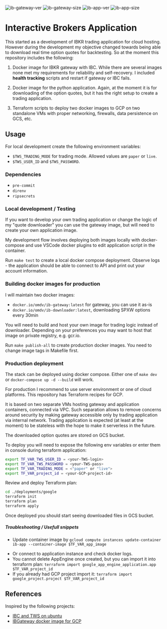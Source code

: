 ![ib-gateway-ver](https://img.shields.io/docker/v/omdv/ib-gateway?label=ib-gateway&l2ogo=docker)
![ib-gateway-size](https://img.shields.io/docker/image-size/omdv/ib-gateway?label=ib-gateway&logo=docker)
![ib-app-ver](https://img.shields.io/docker/v/omdv/ib-app?label=ib-app&l2ogo=docker)
![ib-app-size](https://img.shields.io/docker/image-size/omdv/ib-app?label=ib-app&logo=docker)


# Interactive Brokers Application

This started as a development of IBKR trading application for cloud hosting. However during the development my objective changed towards being able to download real time option quotes for backtesting. So at the moment this repository includes the following:

1. Docker image for IBKR gateway with IBC. While there are several images none met my requirements for reliability and self-recovery. I included **health tracking** scripts and restart if gateway or IBC fails.

2. Docker image for the python application. Again, at the moment it is for downloading of the option quotes, but it has the right setup to create a trading application.

3. Terraform scripts to deploy two docker images to GCP on two standalone VMs with proper networking, firewalls, data persistence on GCS, etc.

## Usage

For local development create the following environment variables:

- `$TWS_TRADING_MODE` for trading mode. Allowed values are `paper` or `live`.
- `$TWS_USER_ID` and `$TWS_PASSWORD`.


### Dependencies

- `pre-commit`
- `direnv`
- `ripsecrets`

### Local development / Testing

If you want to develop your own trading application or change the logic of my "quote downloader" you can use the gateway image, but will need to create your own application image.

My development flow involves deploying both images locally with docker-compose and use VSCode docker plugins to edit application script in the container.

Run `make test` to create a local docker compose deployment. Observe logs - the application should be able to connect to API and print out your account information.

### Building docker images for production

I will maintain two docker images:

- `docker.io/omdv/ib-gateway:latest` for gateway, you can use it as-is
- `docker.io/omdv/ib-downloader:latest`, downloading SPXW options every 30min

You will need to build and host your own image for trading logic instead of downloader. Depending on your preferences you may want to host that image on private registry, e.g. gcr.io.

Run `make publish-all` to create production docker images. You need to change image tags in Makefile first.

### Production deployment

The stack can be deployed using docker compose. Either one of `make dev` or `docker-compose up -d --build` will work.

For production I recommend to use server environment or one of cloud platforms. This repository has Terraform recipes for GCP.

It is based on two separate VMs hosting gateway and application containers, connected via VPC. Such separation allows to remove concerns around security by making gateway accessible only by trading application via internal network. Trading application is expected (at least at the moment) to be stateless with the hope to make it serverless in the future.

The downloaded option quotes are stored on GCS bucket.


To deploy you will need to expose the following env variables or enter them in console during terraform application:

```bash
export TF_VAR_TWS_USER_ID = <your-TWS-login>
export TF_VAR_TWS_PASSWORD = <your-TWS-pass>
export TF_VAR_TRADING_MODE = <"paper" or "live">
export TF_VAR_project_id = <your-GCP-project-id>
```

Review and deploy Terraform plan:

```bash
cd ./deployments/google
terraform init
terraform plan
terraform apply
```

Once deployed you should start seeing downloaded files in GCS bucket.

##### Troubleshooting / Usefull snippets

- Update container image by `gcloud compute instances update-container ib-app --container-image $TF_VAR_app_image`
<!-- - Forward VNC port: `gcloud compute ssh ib-gateway -- -v -L 8888:localhost:80`. -->
- Or connect to application instance and check docker logs.
- You cannot delete AppEngine once created, but you can import it into terraform plan: `terraform import google_app_engine_application.app $TF_VAR_project_id`
- If you already had GCP project import it: `terraform import google_project.project $TF_VAR_project_id`

## References

Inspired by the following projects:

- [IBC and TWS on ubuntu](https://dimon.ca/how-to-setup-ibc-and-tws-on-headless-ubuntu-in-10-minutes)
- [IBGateway docker image for GCP](https://github.com/dvasdekis/ib-gateway-docker-gcp)
